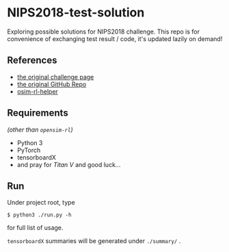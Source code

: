 # NIPS2018-test-solution

Exploring possible solutions for NIPS2018 challenge. This repo is for convenience of exchanging test result / code, it's updated lazily on demand!  

## References

- [the original challenge page](https://www.crowdai.org/challenges/nips-2018-ai-for-prosthetics-challenge)
- [the original GitHub Repo](https://github.com/stanfordnmbl/osim-rl)
- [osim-rl-helper](https://github.com/seungjaeryanlee/osim-rl-helper)

## Requirements

*(other than `opensim-rl`)*

- Python 3
- PyTorch
- tensorboardX
- and pray for *Titan V* and good luck...

## Run

Under project root, type  

```
$ python3 ./run.py -h
```

for full list of usage.  

`tensorboardX` summaries will be generated under `./summary/` .  

